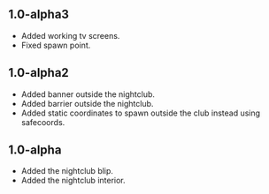 ## 1.0-alpha3
* Added working tv screens.
* Fixed spawn point.

## 1.0-alpha2
* Added banner outside the nightclub.
* Added barrier outside the nightclub.
* Added static coordinates to spawn outside the club instead using safecoords.

## 1.0-alpha
* Added the nightclub blip.
* Added the nightclub interior.
